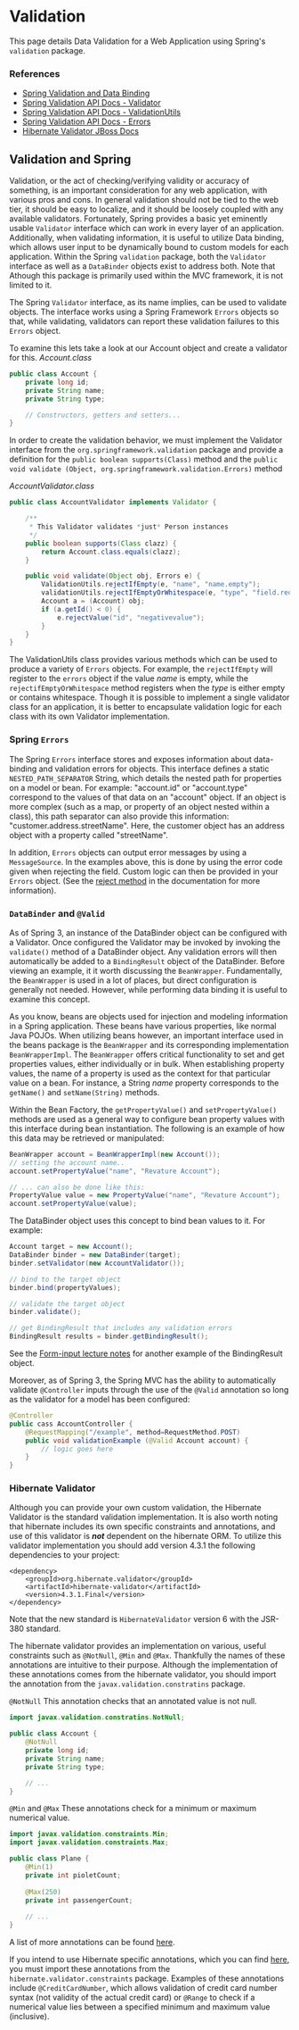 # Validation

This page details Data Validation for a Web Application using Spring's `validation` package.

### References
* [Spring Validation and Data Binding](https://docs.spring.io/spring/docs/4.0.x/spring-framework-reference/html/validation.html)
* [Spring Validation API Docs - Validator](https://docs.spring.io/spring/docs/4.0.x/javadoc-api/org/springframework/validation/Validator.html)
* [Spring Validation API Docs - ValidationUtils](https://docs.spring.io/spring/docs/4.0.x/javadoc-api/org/springframework/validation/ValidationUtils.html)
* [Spring Validation API Docs - Errors](https://docs.spring.io/spring/docs/4.0.x/javadoc-api/org/springframework/validation/Errors.html)
* [Hibernate Validator JBoss Docs](https://docs.jboss.org/hibernate/validator/4.3/reference/en-US/html_single/)

## Validation and Spring
Validation, or the act of checking/verifying validity or accuracy of something, is an important consideration for any web application, with various pros and cons. In general validation should not be tied to the web tier, it should be easy to localize, and it should be loosely coupled with any available validators. Fortunately, Spring provides a basic yet eminently usable `Validator` interface which can work in every layer of an application. Additionally, when validating information, it is useful to utilize Data binding, which allows user input to be dynamically bound to custom models for each application. Within the Spring `validation` package, both the `Validator` interface as well as a `DataBinder` objects exist to address both. Note that Athough this package is primarily used within the MVC framework, it is not limited to it.

The Spring `Validator` interface, as its name implies, can be used to validate objects. The interface works using a Spring Framework `Errors` objects so that, while validating, validators can report these validation failures to this `Errors` object.

To examine this lets take a look at our Account object and create a validator for this.
_Account.class_
```java
public class Account {
    private long id;
    private String name;
    private String type;

    // Constructors, getters and setters...
}
```

In order to create the validation behavior, we must implement the Validator interface from the `org.springframework.validation` package and provide a definition for the `public boolean supports(Class)` method and the `public void validate (Object, org.springframework.validation.Errors)` method

_AccountValidator.class_
```java
public class AccountValidator implements Validator {

    /**
     * This Validator validates *just* Person instances
     */
    public boolean supports(Class clazz) {
        return Account.class.equals(clazz);
    }

    public void validate(Object obj, Errors e) {
        ValidationUtils.rejectIfEmpty(e, "name", "name.empty");
        validationUtils.rejectIfEmptyOrWhitespace(e, "type", "field.required");
        Account a = (Account) obj;
        if (a.getId() < 0) {
            e.rejectValue("id", "negativevalue");
        }
    }
}
```

The ValidationUtils class provides various methods which can be used to produce a variety of `Errors` objects. For example, the `rejectIfEmpty` will register to the `errors` object if the value _name_ is empty, while the `rejectifEmptyOrWhitespace` method registers when the _type_ is either empty or contains whitespace. Though it is possible to implement a single validator class for an application, it is better to encapsulate validation logic for each class with its own Validator implementation.

### Spring `Errors`
The Spring `Errors` interface stores and exposes information about data-binding and validation errors for objects. This interface defines a static `NESTED_PATH_SEPARATOR` String, which details the nested path for properties on a model or bean. For example: "account.id" or "account.type" correspond to the values of that data on an "account" object. If an object is more complex (such as a map, or property of an object nested within a class), this path separator can also provide this information: "customer.address.streetName". Here, the customer object has an address object with a property called "streetName".

In addition, `Errors` objects can output error messages by using a `MessageSource`. In the examples above, this is done by using the error code given when rejecting the field. Custom logic can then be provided in your `Errors` object. (See the [reject method](https://docs.spring.io/spring/docs/4.0.x/javadoc-api/org/springframework/validation/Errors.html#reject-java.lang.String-) in the documentation for more information).

### `DataBinder` and `@Valid`
As of Spring 3, an instance of the DataBinder object can be configured with a Validator. Once configured the Validator may be invoked by invoking the `validate()` method of a DataBinder object. Any validation errors will then automatically be added to a `BindingResult` object of the DataBinder. Before viewing an example, it it worth discussing the `BeanWrapper`. Fundamentally, the `BeanWrapper` is used in a lot of places, but direct configuration is generally not needed. However, while performing data binding it is useful to examine this concept.

As you know, beans are objects used for injection and modeling information in a Spring application. These beans have various properties, like normal Java POJOs. When utilizing beans however, an important interface used in the beans package is the `BeanWrapper` and its corresponding implementation `BeanWrapperImpl`. The `BeanWrapper` offers critical functionality to set and get properties values, either individually or in bulk. When establishing property values, the name of a property is used as the context for that particular value on a bean. For instance, a String _name_ property corresponds to the `getName()` and `setName(String)` methods.

Within the Bean Factory, the `getPropertyValue()` and `setPropertyValue()` methods are used as a general way to configure bean property values with this interface during bean instantiation. The following is an example of how this data may be retrieved or manipulated:
```java
BeanWrapper account = BeanWrapperImpl(new Account());
// setting the account name..
account.setPropertyValue("name", "Revature Account");

// ... can also be done like this:
PropertyValue value = new PropertyValue("name", "Revature Account");
account.setPropertyValue(value);
```

The DataBinder object uses this concept to bind bean values to it.
For example:
```java
Account target = new Account();
DataBinder binder = new DataBinder(target);
binder.setValidator(new AccountValidator());

// bind to the target object
binder.bind(propertyValues);

// validate the target object
binder.validate();

// get BindingResult that includes any validation errors
BindingResult results = binder.getBindingResult();
```

See the [Form-input lecture notes](./form-input) for another example of the BindingResult object.

Moreover, as of Spring 3, the Spring MVC has the ability to automatically validate `@Controller` inputs through the use of the `@Valid` annotation so long as the validator for a model has been configured:
```java
@Controller
public cass AccountController {
    @RequestMapping("/example", method=RequestMethod.POST)
    public void validationExample (@Valid Account account) {
        // logic goes here
    }
}
```

### Hibernate Validator
Although you can provide your own custom validation, the Hibernate Validator is the standard validation implementation. It is also worth noting that hibernate includes its own specific constraints and annotations, and use of this validator is **_not_** dependent on the hibernate ORM. To utilize this validator implementation you should add version 4.3.1 the following dependencies to your project:
```
<dependency>
    <groupId>org.hibernate.validator</groupId>
    <artifactId>hibernate-validator</artifactId>
    <version>4.3.1.Final</version>
</dependency>
```

Note that the new standard is `HibernateValidator` version 6 with the JSR-380 standard.

The hibernate validator provides an implementation on various, useful constraints such as `@NotNull`, `@Min` and `@Max`. Thankfully the names of these annotations are intuitive to their purpose. Although the implementation of these annotations comes from the hibernate validator, you should import the annotation from the `javax.validation.constratins` package.

`@NotNull`
This annotation checks that an annotated value is not null.
```java
import javax.validation.constratins.NotNull;

public class Account {
    @NotNull
    private long id;
    private String name;
    private String type;

    // ...
}
```

`@Min` and `@Max`
These annotations check for a minimum or maximum numerical value.
```java
import javax.validation.constraints.Min;
import javax.validation.constraints.Max;

public class Plane {
    @Min(1)
    private int pioletCount;
    
    @Max(250)
    private int passengerCount;
    
    // ...
}
```

A list of more annotations can be found [here](https://docs.jboss.org/hibernate/validator/4.3/reference/en-US/html_single/#validator-defineconstraints-spec). 

If you intend to use Hibernate specific annotations, which you can find [here](https://docs.jboss.org/hibernate/validator/4.3/reference/en-US/html_single/#validator-defineconstraints-hv-constraints), you must import these annotations from the `hibernate.validator.constraints` package. Examples of these annotations include `@CreditCardNumber`, which allows validation of credit card number syntax (not validity of the actual credit card) or `@Range` to check if a numerical value lies between a specified minimum and maximum value (inclusive).
